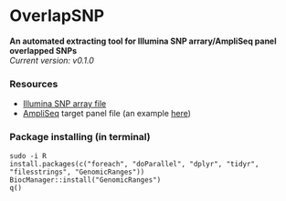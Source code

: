 # OverlapSNP
**An automated extracting tool for Illumina SNP arrary/AmpliSeq panel overlapped SNPs**    
*Current version: v0.1.0*

### Resources
- [Illumina SNP array file](https://support.illumina.com/array/array_kits/infinium-global-diversity-array/product-files.html)
- [AmpliSeq](https://www.illumina.com/products/by-brand/ampliseq.html) target panel file (an example [here](https://github.com/chenh19/overlap_SNP/blob/master/Amplicon.csv))

### Package installing (in terminal)
```
sudo -i R
install.packages(c("foreach", "doParallel", "dplyr", "tidyr", "filesstrings", "GenomicRanges"))
BiocManager::install("GenomicRanges")
q()
```
